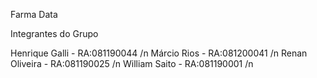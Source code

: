 Farma Data

Integrantes do Grupo

Henrique Galli - RA:081190044 /n
Márcio Rios - RA:081200041 /n
Renan Oliveira - RA:081190025 /n
William Saito - RA:081190001 /n
